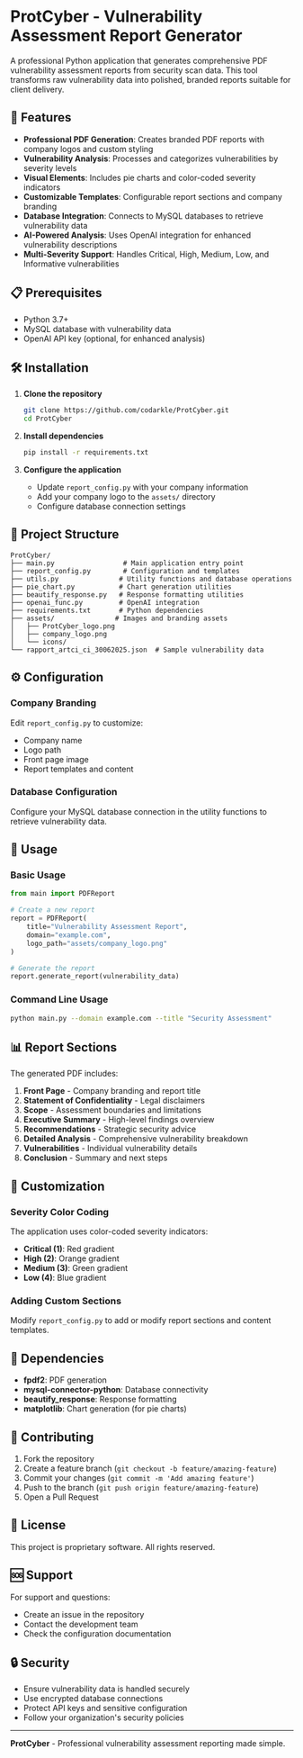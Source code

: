 # ProtCyber - Vulnerability Assessment Report Generator

A professional Python application that generates comprehensive PDF vulnerability assessment reports from security scan data. This tool transforms raw vulnerability data into polished, branded reports suitable for client delivery.

## 🚀 Features

- **Professional PDF Generation**: Creates branded PDF reports with company logos and custom styling
- **Vulnerability Analysis**: Processes and categorizes vulnerabilities by severity levels
- **Visual Elements**: Includes pie charts and color-coded severity indicators
- **Customizable Templates**: Configurable report sections and company branding
- **Database Integration**: Connects to MySQL databases to retrieve vulnerability data
- **AI-Powered Analysis**: Uses OpenAI integration for enhanced vulnerability descriptions
- **Multi-Severity Support**: Handles Critical, High, Medium, Low, and Informative vulnerabilities

## 📋 Prerequisites

- Python 3.7+
- MySQL database with vulnerability data
- OpenAI API key (optional, for enhanced analysis)

## 🛠️ Installation

1. **Clone the repository**
   ```bash
   git clone https://github.com/codarkle/ProtCyber.git
   cd ProtCyber
   ```

2. **Install dependencies**
   ```bash
   pip install -r requirements.txt
   ```

3. **Configure the application**
   - Update `report_config.py` with your company information
   - Add your company logo to the `assets/` directory
   - Configure database connection settings

## 📁 Project Structure

```
ProtCyber/
├── main.py                 # Main application entry point
├── report_config.py        # Configuration and templates
├── utils.py               # Utility functions and database operations
├── pie_chart.py           # Chart generation utilities
├── beautify_response.py   # Response formatting utilities
├── openai_func.py         # OpenAI integration
├── requirements.txt       # Python dependencies
├── assets/               # Images and branding assets
│   ├── ProtCyber_logo.png
│   ├── company_logo.png
│   └── icons/
└── rapport_artci_ci_30062025.json  # Sample vulnerability data
```

## ⚙️ Configuration

### Company Branding
Edit `report_config.py` to customize:
- Company name
- Logo path
- Front page image
- Report templates and content

### Database Configuration
Configure your MySQL database connection in the utility functions to retrieve vulnerability data.

## 🚀 Usage

### Basic Usage
```python
from main import PDFReport

# Create a new report
report = PDFReport(
    title="Vulnerability Assessment Report",
    domain="example.com",
    logo_path="assets/company_logo.png"
)

# Generate the report
report.generate_report(vulnerability_data)
```

### Command Line Usage
```bash
python main.py --domain example.com --title "Security Assessment"
```

## 📊 Report Sections

The generated PDF includes:
1. **Front Page** - Company branding and report title
2. **Statement of Confidentiality** - Legal disclaimers
3. **Scope** - Assessment boundaries and limitations
4. **Executive Summary** - High-level findings overview
5. **Recommendations** - Strategic security advice
6. **Detailed Analysis** - Comprehensive vulnerability breakdown
7. **Vulnerabilities** - Individual vulnerability details
8. **Conclusion** - Summary and next steps

## 🎨 Customization

### Severity Color Coding
The application uses color-coded severity indicators:
- **Critical (1)**: Red gradient
- **High (2)**: Orange gradient  
- **Medium (3)**: Green gradient
- **Low (4)**: Blue gradient

### Adding Custom Sections
Modify `report_config.py` to add or modify report sections and content templates.

## 🔧 Dependencies

- **fpdf2**: PDF generation
- **mysql-connector-python**: Database connectivity
- **beautify_response**: Response formatting
- **matplotlib**: Chart generation (for pie charts)

## 🤝 Contributing

1. Fork the repository
2. Create a feature branch (`git checkout -b feature/amazing-feature`)
3. Commit your changes (`git commit -m 'Add amazing feature'`)
4. Push to the branch (`git push origin feature/amazing-feature`)
5. Open a Pull Request

## 📝 License

This project is proprietary software. All rights reserved.

## 🆘 Support

For support and questions:
- Create an issue in the repository
- Contact the development team
- Check the configuration documentation

## 🔒 Security

- Ensure vulnerability data is handled securely
- Use encrypted database connections
- Protect API keys and sensitive configuration
- Follow your organization's security policies

---

**ProtCyber** - Professional vulnerability assessment reporting made simple. 
